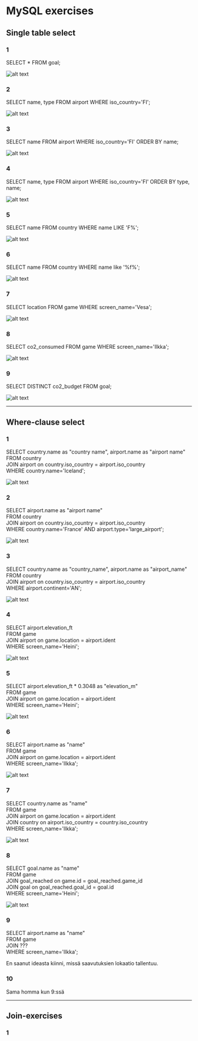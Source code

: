# MySQL exercises


## Single table select

### 1
SELECT * FROM goal;

![alt text](img/exc_1/select_all_from.png)

### 2
SELECT name, type 
FROM airport 
WHERE iso_country='FI';

![alt text](img/exc_1/select_name_type_from.png)

### 3
SELECT name
FROM airport
WHERE iso_country='FI'
ORDER BY name;

![alt text](img/exc_1/select_name_sorted.png)

### 4
SELECT name, type
FROM airport
WHERE iso_country='FI'
ORDER BY type, name;

![alt text](img/exc_1/select_name_type_ordered.png)

### 5
SELECT name
FROM country
WHERE name LIKE 'F%';

![alt text](image.png)

### 6
SELECT name
FROM country
WHERE name like '%f%';

![alt text](img/exc_1/select_name_where_f.png)

### 7
SELECT location FROM game WHERE screen_name='Vesa';

![alt text](img/exc_1/select_location_screenname.png)

### 8
SELECT co2_consumed FROM game WHERE screen_name='Ilkka';

![alt text](img/exc_1/select_co2consumed_screenname.png)

### 9
SELECT DISTINCT co2_budget FROM goal;

![alt text](img/exc_1/select_distinct.png)

<hr>

## Where-clause select

### 1
SELECT country.name as "country name", airport.name as "airport name"\
FROM country\
JOIN airport on country.iso_country = airport.iso_country\
WHERE country.name='Iceland';

![alt text](img/exc_2/1.png)

### 2
SELECT airport.name as "airport name"\
FROM country\
JOIN airport on country.iso_country = airport.iso_country\
WHERE country.name='France' AND airport.type='large_airport';

![alt text](img/exc_2/2.png)

### 3
SELECT country.name as "country_name", airport.name as "airport_name"\
FROM country\
JOIN airport on country.iso_country = airport.iso_country\
WHERE airport.continent='AN';

![alt text](img/exc_2/3.png)

### 4
SELECT airport.elevation_ft\
FROM game\
JOIN airport on game.location = airport.ident\
WHERE screen_name='Heini';

![alt text](img/exc_2/4.png)

### 5
SELECT airport.elevation_ft * 0.3048 as "elevation_m"\
FROM game\
JOIN airport on game.location = airport.ident\
WHERE screen_name='Heini';

![alt text](img/exc_2/5.png)

### 6
SELECT airport.name as "name"\
FROM game\
JOIN airport on game.location = airport.ident\
WHERE screen_name='Ilkka';

![alt text](img/exc_2/6.png)

### 7
SELECT country.name as "name"\
FROM game\
JOIN airport on game.location = airport.ident\
JOIN country on airport.iso_country = country.iso_country\
WHERE screen_name='Ilkka';

![alt text](img/exc_2/7.png)

### 8
SELECT goal.name as "name"\
FROM game\
JOIN goal_reached on game.id = goal_reached.game_id\
JOIN goal on goal_reached.goal_id = goal.id\
WHERE screen_name='Heini';

![alt text](img/exc_2/8.png)

### 9
SELECT airport.name as "name"\
FROM game\
JOIN ???\
WHERE screen_name='Ilkka';

En saanut ideasta kiinni, missä saavutuksien lokaatio tallentuu.

### 10
Sama homma kun 9:ssä

<hr>

## Join-exercises

### 1
